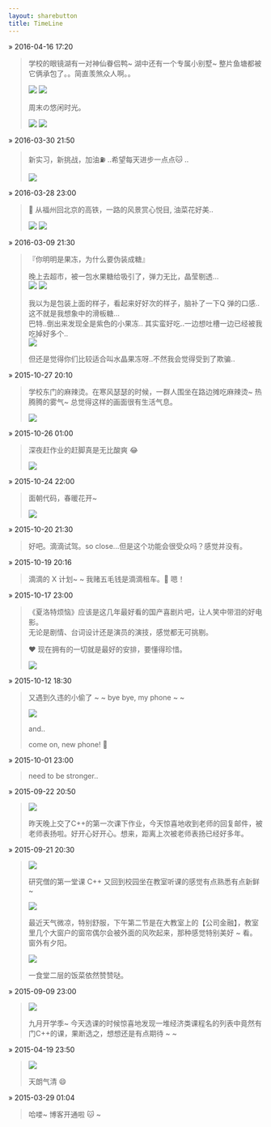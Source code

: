 ```yaml
---
layout: sharebutton
title: TimeLine
---
```


&raquo; 2016-04-16 17:20
>  学校的眼镜湖有一对神仙眷侣鸭~ 湖中还有一个专属小别墅~ 整片鱼塘都被它俩承包了。。简直羡煞众人啊。。
> 
> <img src="http://7xloce.com1.z0.glb.clouddn.com/moment0018.jpg" class="photo photo-small"> 
> <img src="http://7xloce.com1.z0.glb.clouddn.com/moment0019.jpg" class="photo photo-small"> 
>
> 周末の悠闲时光。
> 
> <img src="http://7xloce.com1.z0.glb.clouddn.com/moment0020.jpg" class="photo photo-small"> 
> <img src="http://7xloce.com1.z0.glb.clouddn.com/moment0021.jpg" class="photo photo-small"> 


&raquo; 2016-03-30 21:50
>  新实习，新挑战，加油⛽️ ..希望每天进步一点点🐱 ..
> 
> <img src="http://7xloce.com1.z0.glb.clouddn.com/moment0017.jpg" class="photo"> 

&raquo; 2016-03-28 23:00
> 🚄  从福州回北京的高铁，一路的风景赏心悦目, 油菜花好美.. 
> 
> <img src="http://7xloce.com1.z0.glb.clouddn.com/moment0015.jpg" class="photo photo-small"> 
> <img src="http://7xloce.com1.z0.glb.clouddn.com/moment0016.jpg" class="photo photo-small"> 

&raquo; 2016-03-09 21:30
> 『你明明是果冻，为什么要伪装成糖』
>
> 晚上去超市，被一包水果糖给吸引了，弹力无比，晶莹剔透...<br/>
> <img src="http://7xloce.com1.z0.glb.clouddn.com/moment0012.jpg" class="photo photo-small"> 
> <img src="http://7xloce.com1.z0.glb.clouddn.com/moment0013.jpg" class="photo photo-small"> 
>
> 我以为是包装上面的样子，看起来好好次的样子，脑补了一下Q 弹的口感..这不就是我想象中的滑板糖...<br/>
> 巴特..倒出来发现全是紫色的小果冻.. 其实蛮好吃..一边想吐槽一边已经被我吃掉好多个..<br/>
> <img src="http://7xloce.com1.z0.glb.clouddn.com/moment0014.jpg" class="photo photo-small"> 
> 
> 但还是觉得你们比较适合叫水晶果冻呀..不然我会觉得受到了欺骗..

&raquo; 2015-10-27 20:10
> 学校东门的麻辣烫。在寒风瑟瑟的时候，一群人围坐在路边摊吃麻辣烫~ 热腾腾的雾气~ 
> 总觉得这样的画面很有生活气息。 
> 
> <img src="http://7xloce.com1.z0.glb.clouddn.com/moment0011.jpg" class="photo"> 

&raquo; 2015-10-26 01:00
> 深夜赶作业的赶脚真是无比酸爽 😂 
> 
> <img src="http://7xloce.com1.z0.glb.clouddn.com/moment0010.jpg" class="photo"> 

&raquo; 2015-10-24 22:00
> 面朝代码，春暖花开~
> 
> <img src="http://7xloce.com1.z0.glb.clouddn.com/moment0009.jpg" class="photo photo-small"> 

&raquo; 2015-10-20 21:30
> 好吧。滴滴试驾。so close...但是这个功能会很受众吗？感觉并没有。

&raquo; 2015-10-19 20:16
> 滴滴的 X 计划~ ~  我赌五毛钱是滴滴租车。🚕  嗯！

&raquo; 2015-10-17 23:00
> 《夏洛特烦恼》应该是这几年最好看的国产喜剧片吧，让人笑中带泪的好电影。<br/>无论是剧情、台词设计还是演员的演技，感觉都无可挑剔。
> 
>  ❤️  现在拥有的一切就是最好的安排，要懂得珍惜。
> 
> <img src="http://7xloce.com1.z0.glb.clouddn.com/moment0008.jpg" class="photo"> 

&raquo; 2015-10-12 18:30
> 又遇到久违的小偷了 ~ ~ bye bye, my phone ~ ~
> 
> <img src="http://7xloce.com1.z0.glb.clouddn.com/moment0007.jpg" class="cartoon">
> 
> and..
> 
> come on, new phone! 🐸

&raquo; 2015-10-01 23:00
> need to be stronger..

&raquo; 2015-09-22 20:50

> <img src="http://7xloce.com1.z0.glb.clouddn.com/moment0006.jpg" class="cartoon"></img>
> 
> 昨天晚上交了C++的第一次课下作业，今天惊喜地收到老师的回复邮件，被老师表扬啦。好开心好开心。想来，距离上次被老师表扬已经好多年。 

&raquo; 2015-09-21 20:30

> <img src="http://7xloce.com1.z0.glb.clouddn.com/moment0003.jpg"  class="photo"></img>
> 
> 研究僧的第一堂课 C++ 又回到校园坐在教室听课的感觉有点熟悉有点新鲜~ 
> 
> <img src="http://7xloce.com1.z0.glb.clouddn.com/moment0004.jpg" class="photo"></img>
> 
>  最近天气微凉，特别舒服，下午第二节是在大教室上的【公司金融】，教室里几个大窗户的窗帘偶尔会被外面的风吹起来，那种感觉特别美好 ~ 看。窗外有夕阳。
> 
> <img src="http://7xloce.com1.z0.glb.clouddn.com/moment0005.jpg"  class="photo"></img>
> 
> 一食堂二层的饭菜依然赞赞哒。


&raquo; 2015-09-09 23:00

> <img src="http://7xloce.com1.z0.glb.clouddn.com/moment0002.jpg" class="photo"></img>
> 
> 九月开学季~ 今天选课的时候惊喜地发现一堆经济类课程名的列表中竟然有门C++的课，果断选之，想想还是有点期待 ~ ~ 

&raquo; 2015-04-19 23:50

> <img src="http://7xloce.com1.z0.glb.clouddn.com/moment0001.jpg"  class="photo photo-small"></img>
> 
> 天朗气清 😄  

&raquo; 2015-03-29 01:04

>  哈喽~ 博客开通啦 🐱  ~

